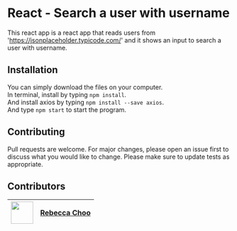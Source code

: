 # React - Search a user with username

This react app is a react app that reads users from 'https://jsonplaceholder.typicode.com/' and it shows an input to search a user with username.<br />

 
## Installation

You can simply download the files on your computer. <br />
In terminal, install by typing `npm install`.  <br />
And install axios by typing `npm install --save axios`.  <br />
And type `npm start` to start the program.

 
 
## Contributing

Pull requests are welcome. For major changes, please open an issue first to discuss what you would like to change.
Please make sure to update tests as appropriate. 


##  Contributors

|  <img src="https://avatars.githubusercontent.com/u/254729?s=460&u=58ed23724180265db677357b4133d4ef970d6407&v=4" width="50" height="50" /> |<a href="https://github.com/rebeccachoo" target="_blank">Rebecca Choo</a>| 
| ----------- | ----------- |
